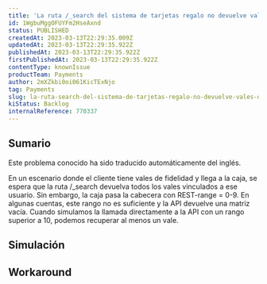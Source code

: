 ```yaml
---
title: 'La ruta /_search del sistema de tarjetas regalo no devuelve vales de forma intermitente cuando el encabezado REST-range es inferior a 10.'
id: 1WgbuMggOFUYFm2HseAxnd
status: PUBLISHED
createdAt: 2023-03-13T22:29:35.009Z
updatedAt: 2023-03-13T22:29:35.922Z
publishedAt: 2023-03-13T22:29:35.922Z
firstPublishedAt: 2023-03-13T22:29:35.922Z
contentType: knownIssue
productTeam: Payments
author: 2mXZkbi0oi061KicTExNjo
tag: Payments
slug: la-ruta-search-del-sistema-de-tarjetas-regalo-no-devuelve-vales-de-forma-intermitente-cuando-el-encabezado-restrange-es-inferior-a-10
kiStatus: Backlog
internalReference: 770337
---
```


## Sumario

<div class="alert alert-info">
  <p>Este problema conocido ha sido traducido automáticamente del inglés.</p>
</div>


En un escenario donde el cliente tiene vales de fidelidad y llega a la caja, se espera que la ruta /_search devuelva todos los vales vinculados a ese usuario. Sin embargo, la caja pasa la cabecera con REST-range = 0-9. En algunas cuentas, este rango no es suficiente y la API devuelve una matriz vacía. Cuando simulamos la llamada directamente a la API con un rango superior a 10, podemos recuperar al menos un vale.



## Simulación



## Workaround



